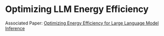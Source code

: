 # Optimizing LLM Energy Efficiency

Associated Paper: [Optimizing Energy Efficiency for Large Language Model Inference](https://openreview.net/pdf?id=qMNS1i4XCo)
